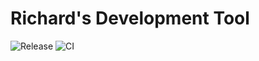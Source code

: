# Richard's Development Tool

![Release](https://github.com/rcook/devtool/actions/workflows/release.yaml/badge.svg)
![CI](https://github.com/rcook/devtool/actions/workflows/ci.yaml/badge.svg)
